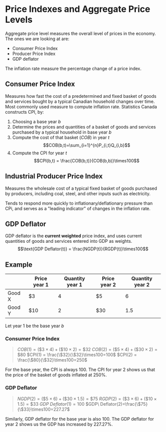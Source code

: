 # Price Indexes and Aggregate Price Levels
Aggregate price level measures the overall level of prices in the economy. The ones we are looking at are:
* Consumer Price Index
* Producer Price Index
* GDP deflator

The inflation rate measure the percentage change of a price index.

## Consumer Price Index
Measures how fast the cost of a predetermined and fixed basket of goods and services bought by a typical Canadian household changes over time. Most commonly used measure to compute inflation rate. Statistics Canada constructs CPI, by:
1. Choosing a base year $b$
2. Determine the prices and quantities of a basket of goods and services purchased by a typical household in base year $b$
3. Compute the cost of that basket ($COB$) in year $t$
$$COB(b,t)=\sum_{i=1}^{n}P_{i,t}Q_{i,b}$$
4. Compute the CPI for year $t$
$$CPI(b,t) = \frac{COB(b,t)}{COB(b,b)}\times100$$

## Industrial Producer Price Index
Measures the wholesale cost of a typical fixed basket of goods purchased by producers, including coal, steel, and other inputs such as electricity.

Tends to respond more quickly to inflationary/deflationary pressure than CPi, and serves as a "leading indicator" of changes in the inflation rate.

## GDP Deflator
GDP deflator is the **current weighted** price index, and uses current quantities of goods and services entered into GDP as weights.
$$\text{GDP Deflator(t)} = \frac{NGDP(t)}{RGDP(t)}\times100$$

## Example
| |Price year 1|Quantity year 1|Price year 2|Quantity year 2|
|---|---|---|---|---|
|Good X|\$3|4|\$5|6|
|Good Y|\$10|2|\$30|1.5|
Let year 1 be the base year $b$

### Consumer Price Index
>$COB(1) = (\$3\times4)+(\$10\times2)=\$32$
>$COB(2) = (\$5\times4)+(\$30\times2)=\$80$
>$CPI(1) = \frac{\$32}{\$32}\times100=100$
>$CPI(2) = \frac{\$80}{\$32}\times100=250$

For the base year, the CPI is always 100. The CPI for year 2 shows us that the price of the basket of goods inflated at 250%.

### GDP Deflator
>$NGDP(2)=(\$5\times6)+(\$30\times1.5)=\$75$
>$RGDP(2)=(\$3\times6)+(\$10\times1.5)=\$33$
>$GDP\ Deflator(1)=100$
>$GDP\ Deflator(2)=\frac{\$75}{\$33}\times100=227.27$

Similarly, GDP deflator for the base year is also 100. The GDP deflator for year 2 shows us the GDP has increased by 227.27%.